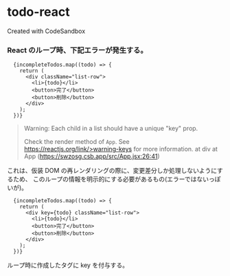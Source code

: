 # todo-react

Created with CodeSandbox

### React のループ時、下記エラーが発生する。

```
  {incompleteTodos.map((todo) => {
    return (
      <div className="list-row">
        <li>{todo}</li>
        <button>完了</button>
        <button>削除</button>
      </div>
    );
  })}
```

> Warning: Each child in a list should have a unique "key" prop.
>
> Check the render method of `App`. See https://reactjs.org/link/>warning-keys for more information.
> at div
> at App (https://swzosg.csb.app/src/App.jsx:26:41)

これは、仮装 DOM の再レンダリングの際に、変更差分しか処理しないようにするため、
このループの情報を明示的にする必要があるもの(エラーではないっぽいが)。

```
  {incompleteTodos.map((todo) => {
    return (
      <div key={todo} className="list-row">
        <li>{todo}</li>
        <button>完了</button>
        <button>削除</button>
      </div>
    );
  })}
```

ループ時に作成したタグに key を付与する。
